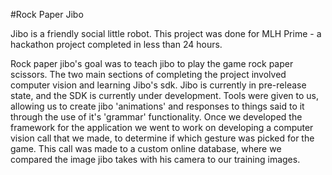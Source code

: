 #Rock Paper Jibo

Jibo is a friendly social little robot. This project was done for MLH Prime - a hackathon project completed in less than 24 hours.

Rock paper jibo's goal was to teach jibo to play the game rock paper scissors. The two main sections of completing the project involved computer vision and learning Jibo's sdk. Jibo is currently in pre-release state, and the SDK is currently under development. Tools were given to us, allowing us to create jibo 'animations' and responses to things said to it through the use of it's 'grammar' functionality. Once we developed the framework for the application we went to work on developing a computer vision call that we made, to determine if which gesture was picked for the game. This call was made to a custom online database, where we compared the image jibo takes with his camera to our training images.
